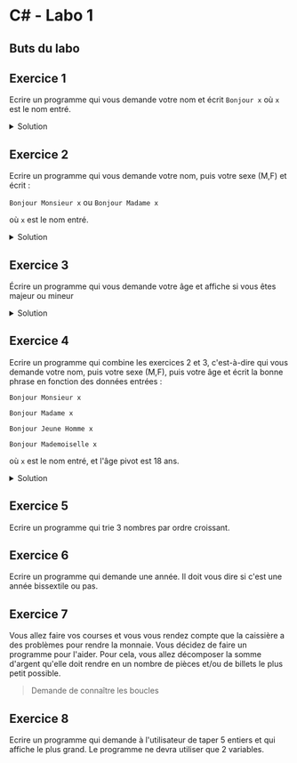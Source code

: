 # C# - Labo 1

## Buts du labo

## Exercice 1

Ecrire un programme qui vous demande votre nom et écrit ```Bonjour x``` où ```x``` est le nom entré. 

<details>
	<summary>Solution</summary>

```csharp
using System;
					
public class Program
{
	public static void Main()
	{
		// affichage de la question sur la console
		Console.WriteLine("Quel est votre nom ?");
		
		// lecture du nom de l'utilisateur 
		string nom = Console.ReadLine();

		// affichage du message sur la console
		Console.WriteLine("Bonjour " + nom);
	}
}
```
</details>

## Exercice 2

Ecrire un programme qui vous demande votre nom, puis votre sexe (M,F) et écrit :
   
   ```Bonjour Monsieur x```
   ou 
   ```Bonjour Madame x```

 où ```x``` est le nom entré.
 
<details>
	<summary>Solution</summary>

```csharp
using System;
					
public class Program
{
	public static void Main()
	{
		// affichage de la question sur la console
		Console.WriteLine("Quel est votre nom ?");
		
		// lecture du nom de l'utilisateur 
		string nom = Console.ReadLine();

		// affichage de la question sur la console
		Console.WriteLine("Quel est votre sexe (M/F) ?");

		// lecture du sexe de l'utilisateur 
		string sexe = Console.ReadLine();
		if (sexe == "M") {
			Console.WriteLine("Bonjour Monsieur " + nom);
		} else {
			Console.WriteLine("Bonjour Madame " + nom);
		}
	}
}
```
</details>


## Exercice 3

Écrire un programme qui vous demande votre âge et affiche si vous êtes majeur ou mineur

<details>
	<summary>Solution</summary>

```csharp
using System;

public class Program
{
	public static void Main()
	{
		// affichage de la question sur la console
		Console.WriteLine("Quel est votre âge ?");

		// lecture de l'entrée de l'utilisateur dans la variable line
		string line = Console.ReadLine();

		// transformation de la chaîne de caractères en entier
		int age = int.Parse(line);

		// si l'âge est plus grand ou égal à 18... 
		if (age >= 18) {
			// ... on affiche qu'il est majeur
			Console.WriteLine("Vous êtes majeur");
		} else {
			// ... sinon on affiche qu'il est mineur
			Console.WriteLine("Vous êtes mineur");
		}
	}
}
```
</details>


## Exercice 4

Ecrire un programme qui combine les exercices 2 et 3, c'est-à-dire qui vous demande votre nom, puis votre sexe (M,F), puis votre âge et écrit la bonne phrase en fonction des données entrées :

```
Bonjour Monsieur x

Bonjour Madame x

Bonjour Jeune Homme x

Bonjour Mademoiselle x
```

où ```x``` est le nom entré, et l'âge pivot est 18 ans.

<details>
	<summary>Solution</summary>

```csharp
using System;

public class Program
{
	public static void Main()
	{
		// affichage de la question sur la console
		Console.WriteLine("Quel est votre nom ?");
		
		// lecture du nom de l'utilisateur 
		string nom = Console.ReadLine();

		// affichage de la question sur la console
		Console.WriteLine("Quel est votre sexe (M/F) ?");

		// lecture du sexe de l'utilisateur 
		string sexe = Console.ReadLine();
		
		// affichage de la question sur la console
		Console.WriteLine("Quel est votre âge ?");

		// lecture de l'entrée de l'utilisateur dans la variable line
		string line = Console.ReadLine();

		// transformation de la chaîne de caractères en entier
		int age = int.Parse(line);

		// si l'âge est plus grand ou égal à 18... 
		if (age >= 18) {
			// ... et que c'est un homme
			if (sexe == "M") {
				Console.WriteLine("Bonjour Monsieur " + nom);
			} else {
				// ... et que c'est une femme
				Console.WriteLine("Bonjour Madame " + nom);
			}
		} else {
			// ... et que c'est un homme
			if (sexe == "M") {
				Console.WriteLine("Bonjour Jeune Homme " + nom);
			} else {
				// ... et que c'est une femme
				Console.WriteLine("Bonjour Mademoiselle " + nom);
			}
		}
	}
}
```
</details>

## Exercice 5

Ecrire un programme qui trie 3 nombres par ordre croissant.

## Exercice 6

Ecrire un programme qui demande une année. Il doit vous dire si c'est une année bissextile ou pas.

## Exercice 7

Vous allez faire vos courses et vous vous rendez compte que la caissière a des problèmes pour rendre la monnaie. Vous décidez de faire un programme pour l'aider. Pour cela, vous allez décomposer la somme d'argent qu'elle doit rendre en un nombre de pièces et/ou de billets le plus petit possible.

> Demande de connaître les boucles
 
## Exercice 8

Ecrire un programme qui demande à l'utilisateur de taper 5 entiers et qui affiche le plus grand. Le programme ne devra utiliser que 2 variables.
